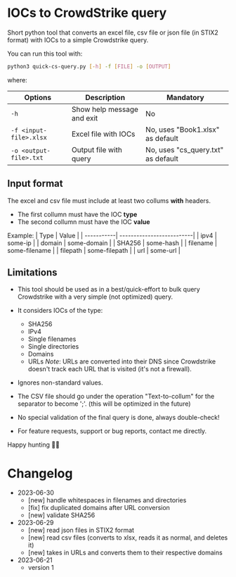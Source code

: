 # IOCs to CrowdStrike query
Short python tool that converts an excel file, csv file or json file (in STIX2 format) with IOCs to a simple Crowdstrike query.

You can run this tool with:
```sh
python3 quick-cs-query.py [-h] -f [FILE] -o [OUTPUT]
```

where:

| Options                    | Description                                  | Mandatory                         |
| -------------------------- | -------------------------------------------- | --------------------------------- |
| `-h`                       | Show help message and exit                   | No                                |
| `-f <input-file>.xlsx`     | Excel file with IOCs                         | No, uses "Book1.xlsx" as default  |
| `-o <output-file>.txt`     | Output file with query                       | No, uses "cs_query.txt" as default|


## Input format
The excel and csv file must include at least two collums **with** headers.
* The first collumn must have the IOC **type**
* The second collumn must have the IOC **value**

Example:
| Type       | Value                     |
| -----------| --------------------------|
| ipv4       | some-ip                   |
| domain     | some-domain               |
| SHA256     | some-hash                 |
| filename   | some-filename             |
| filepath   | some-filepath             |
| url        | some-url                  |


## Limitations
* This tool should be used as in a best/quick-effort to bulk query Crowdstrike with a very simple (not optimized) query.

* It considers IOCs of the type:
    * SHA256
    * IPv4
    * Single filenames
    * Single directories
    * Domains
    * URLs
*Note*: URLs are converted into their DNS since Crowdstrike doesn't track each URL that is visited (it's not a firewall).

* Ignores non-standard values.

* The CSV file should go under the operation "Text-to-collum" for the separator to become ';'. (this will be optimized in the future)

* No special validation of the final query is done, always double-check!

* For feature requests, support or bug reports, contact me directly.



Happy hunting 🕵️‍♀️


# Changelog
* 2023-06-30
    * [new] handle whitespaces in filenames and directories
    * [fix] fix duplicated domains after URL conversion
    * [new] validate SHA256
* 2023-06-29
    * [new] read json files in STIX2 format
    * [new] read csv files (converts to xlsx, reads it as normal, and deletes it)
    * [new] takes in URLs and converts them to their respective domains
* 2023-06-21
    * version 1
